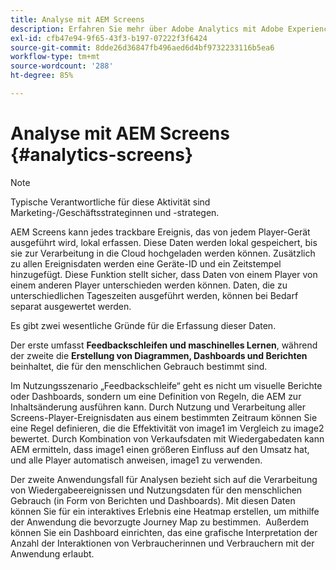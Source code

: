 ```yaml
---
title: Analyse mit AEM Screens
description: Erfahren Sie mehr über Adobe Analytics mit Adobe Experience Manager Screens.
exl-id: cfb47e94-9f65-43f3-b197-07222f3f6424
source-git-commit: 8dde26d36847fb496aed6d4bf9732233116b5ea6
workflow-type: tm+mt
source-wordcount: '288'
ht-degree: 85%

---
```


# Analyse mit AEM Screens {#analytics-screens}

>[!NOTE]
>
>Typische Verantwortliche für diese Aktivität sind Marketing-/Geschäftsstrateginnen und -strategen.

AEM Screens kann jedes trackbare Ereignis, das von jedem Player-Gerät ausgeführt wird, lokal erfassen. Diese Daten werden lokal gespeichert, bis sie zur Verarbeitung in die Cloud hochgeladen werden können. Zusätzlich zu allen Ereignisdaten werden eine Geräte-ID und ein Zeitstempel hinzugefügt. Diese Funktion stellt sicher, dass Daten von einem Player von einem anderen Player unterschieden werden können. Daten, die zu unterschiedlichen Tageszeiten ausgeführt werden, können bei Bedarf separat ausgewertet werden.

Es gibt zwei wesentliche Gründe für die Erfassung dieser Daten.

Der erste umfasst **Feedbackschleifen und maschinelles Lernen**, während der zweite die **Erstellung von Diagrammen, Dashboards und Berichten** beinhaltet, die für den menschlichen Gebrauch bestimmt sind.

Im Nutzungsszenario „Feedbackschleife“ geht es nicht um visuelle Berichte oder Dashboards, sondern um eine Definition von Regeln, die AEM zur Inhaltsänderung ausführen kann. Durch Nutzung und Verarbeitung aller Screens-Player-Ereignisdaten aus einem bestimmten Zeitraum können Sie eine Regel definieren, die die Effektivität von image1 im Vergleich zu image2 bewertet. Durch Kombination von Verkaufsdaten mit Wiedergabedaten kann AEM ermitteln, dass image1 einen größeren Einfluss auf den Umsatz hat, und alle Player automatisch anweisen, image1 zu verwenden.

Der zweite Anwendungsfall für Analysen bezieht sich auf die Verarbeitung von Wiedergabeereignissen und Nutzungsdaten für den menschlichen Gebrauch (in Form von Berichten und Dashboards).
Mit diesen Daten können Sie für ein interaktives Erlebnis eine Heatmap erstellen, um mithilfe der Anwendung die bevorzugte Journey Map zu bestimmen.  Außerdem können Sie ein Dashboard einrichten, das eine grafische Interpretation der Anzahl der Interaktionen von Verbraucherinnen und Verbrauchern mit der Anwendung erlaubt.
